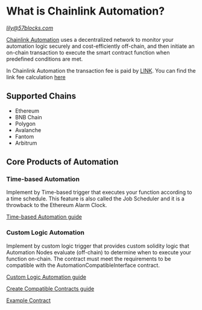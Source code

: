 # What is Chainlink Automation?

*lily@57blocks.com*

[Chainlink Automation](https://chain.link/automation) uses a decentralized network to monitor your automation logic securely and cost-efficiently off-chain, and then initiate an on-chain transaction to execute the smart contract function when predefined conditions are met.

In Chainlink Automation the transaction fee is paid by [LINK](https://etherscan.io/token/0x514910771AF9Ca656af840dff83E8264EcF986CA). You can find the link fee calculation [here](https://docs.chain.link/chainlink-automation/automation-economics/)

## Supported Chains

- Ethereum
- BNB Chain
- Polygon
- Avalanche
- Fantom
- Arbitrum

## Core Products of Automation

### Time-based Automation

Implement by Time-based trigger that executes your function according to a time schedule. This feature is also called the Job Scheduler and it is a throwback to the Ethereum Alarm Clock.

[Time-based Automation guide](https://docs.chain.link/chainlink-automation/job-scheduler/)

### Custom Logic Automation

Implement by custom logic trigger that provides custom solidity logic that Automation Nodes evaluate (off-chain) to determine when to execute your function on-chain. The contract must meet the requirements to be compatible with the AutomationCompatibleInterface contract. 

[Custom Logic Automation guide](https://docs.chain.link/chainlink-automation/register-upkeep/)

[Create Compatible Contracts guide](https://docs.chain.link/chainlink-automation/compatible-contracts/)

[Example Contract](https://docs.chain.link/chainlink-automation/utility-contracts/)
